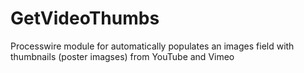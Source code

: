 GetVideoThumbs
==============

Processwire module for automatically populates an images field with thumbnails (poster imagses) from YouTube and Vimeo
